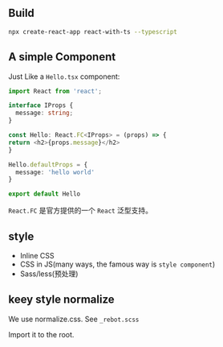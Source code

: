 ## Build

```bash
npx create-react-app react-with-ts --typescript
```

## A simple Component

Just Like a `Hello.tsx` component:

```ts
import React from 'react';

interface IProps {
  message: string;
}

const Hello: React.FC<IProps> = (props) => {
return <h2>{props.message}</h2>
}

Hello.defaultProps = {
  message: 'hello world'
}

export default Hello
```

`React.FC` 是官方提供的一个 `React` 泛型支持。

## style

- Inline CSS
- CSS in JS(many ways, the famous way is `style component`)
- Sass/less(预处理)

## keey style normalize

We use normalize.css. See `_rebot.scss`

Import it to the root.

